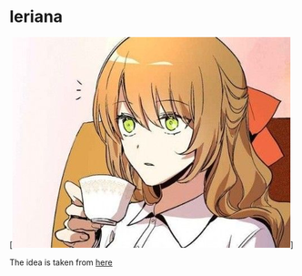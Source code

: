 # leriana

[![header](https://github.com/AnatoliyGlushnev/AnatoliyGlushnev.githhub.io/blob/main/img/card.jpg)]



The idea is taken from [here](https://github.com/duiqt/herta_kuru)
